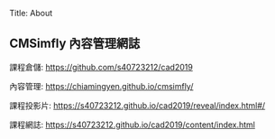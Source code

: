 Title: About

## CMSimfly 內容管理網誌

課程倉儲: <a href="https://github.com/s40723212/cad2019">https://github.com/s40723212/cad2019</a>

內容管理: <a href="https://chiamingyen.github.io/cmsimfly/">https://chiamingyen.github.io/cmsimfly/</a>

課程投影片: <a href="https://s40723212.github.io/cad2019/reveal/index.html#/">https://s40723212.github.io/cad2019/reveal/index.html#/</a>

課程網誌: <a href="https://s40723212.github.io/cad2019/content/index.html">https://s40723212.github.io/cad2019/content/index.html</a>









